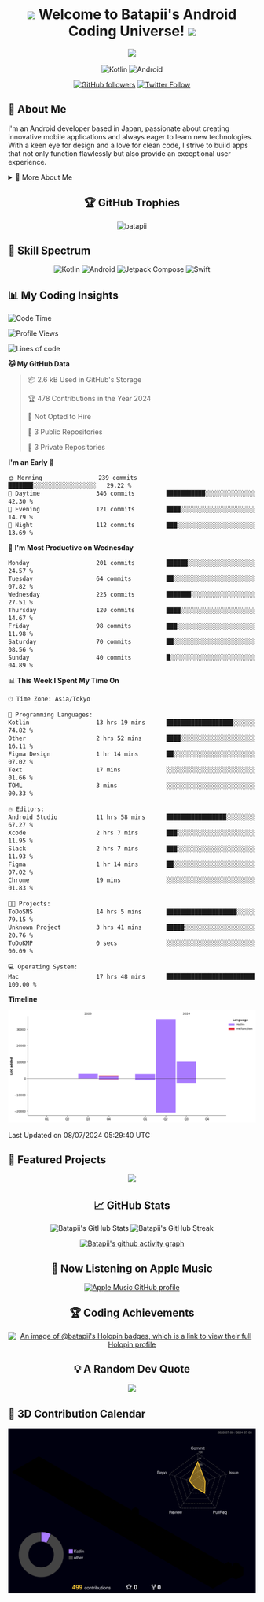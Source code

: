 <h1 align="center">
  <img src="https://media.giphy.com/media/hvRJCLFzcasrR4ia7z/giphy.gif" width="28">
  Welcome to Batapii's Android Coding Universe!
  <img src="https://media.giphy.com/media/hvRJCLFzcasrR4ia7z/giphy.gif" width="28">
</h1>

<p align="center">
  <img src="https://readme-typing-svg.herokuapp.com/?lines=Android+Developer+in+Japan;Always%20learning%20new%20things&font=Fira%20Code&center=true&width=440&height=45&color=f75c7e&vCenter=true&size=22">
</p>

<div align="center">

![Kotlin](https://img.shields.io/badge/Kotlin-★☆☆☆☆☆☆☆☆☆-brightgreen)
![Android](https://img.shields.io/badge/Android-★☆☆☆☆☆☆☆☆☆-brightgreen)

  
[![GitHub followers](https://img.shields.io/github/followers/batapii?style=social)](https://github.com/batapii)
[![Twitter Follow](https://img.shields.io/twitter/follow/batapii?style=social)](https://twitter.com/batapii3939)

</div>

## 🚀 About Me
I'm an Android developer based in Japan, passionate about creating innovative mobile applications and always eager to learn new technologies. With a keen eye for design and a love for clean code, I strive to build apps that not only function flawlessly but also provide an exceptional user experience.

<details>
<summary>🌟 More About Me</summary>

- 🔭 I'm currently working on revolutionizing mobile productivity apps
- 🌱 I'm currently learning Kotlin Multiplatform and Jetpack Compose
- 👯 I'm looking to collaborate on open-source Android projects
- 💬 Ask me about Android development, Kotlin, and mobile UX design
- ⚡ Fun fact: I can solve a Rubik's cube in under 2 minutes!

</details>

<h2 align="center">🏆 GitHub Trophies</h2>
<p align="center">
  <img src="https://github-profile-trophy.vercel.app/?username=batapii&theme=nord&column=7&no-frame=true&no-bg=true&rank=SECRET,SSS,SS,S,AAA,AA,A,B,C,?" alt="batapii" />
</p>

## 🌈 Skill Spectrum

<div align="center">

![Kotlin](https://img.shields.io/badge/Kotlin-0095D5?style=for-the-badge&logo=kotlin&logoColor=white)
![Android](https://img.shields.io/badge/Android-3DDC84?style=for-the-badge&logo=android&logoColor=white)
![Jetpack Compose](https://img.shields.io/badge/Jetpack%20Compose-4285F4?style=for-the-badge&logo=jetpackcompose&logoColor=white)
![Swift](https://img.shields.io/badge/Swift-FA7343?style=for-the-badge&logo=swift&logoColor=white)

</div>


## 📊 My Coding Insights


<!--START_SECTION:waka-->
![Code Time](http://img.shields.io/badge/Code%20Time-185%20hrs%2033%20mins-blue)

![Profile Views](http://img.shields.io/badge/Profile%20Views-97-blue)

![Lines of code](https://img.shields.io/badge/From%20Hello%20World%20I%27ve%20Written-53.5%20thousand%20lines%20of%20code-blue)

**🐱 My GitHub Data** 

> 📦 2.6 kB Used in GitHub's Storage 
 > 
> 🏆 478 Contributions in the Year 2024
 > 
> 🚫 Not Opted to Hire
 > 
> 📜 3 Public Repositories 
 > 
> 🔑 3 Private Repositories 
 > 
**I'm an Early 🐤** 

```text
🌞 Morning                239 commits         ███████░░░░░░░░░░░░░░░░░░   29.22 % 
🌆 Daytime                346 commits         ███████████░░░░░░░░░░░░░░   42.30 % 
🌃 Evening                121 commits         ████░░░░░░░░░░░░░░░░░░░░░   14.79 % 
🌙 Night                  112 commits         ███░░░░░░░░░░░░░░░░░░░░░░   13.69 % 
```
📅 **I'm Most Productive on Wednesday** 

```text
Monday                   201 commits         ██████░░░░░░░░░░░░░░░░░░░   24.57 % 
Tuesday                  64 commits          ██░░░░░░░░░░░░░░░░░░░░░░░   07.82 % 
Wednesday                225 commits         ███████░░░░░░░░░░░░░░░░░░   27.51 % 
Thursday                 120 commits         ████░░░░░░░░░░░░░░░░░░░░░   14.67 % 
Friday                   98 commits          ███░░░░░░░░░░░░░░░░░░░░░░   11.98 % 
Saturday                 70 commits          ██░░░░░░░░░░░░░░░░░░░░░░░   08.56 % 
Sunday                   40 commits          █░░░░░░░░░░░░░░░░░░░░░░░░   04.89 % 
```


📊 **This Week I Spent My Time On** 

```text
🕑︎ Time Zone: Asia/Tokyo

💬 Programming Languages: 
Kotlin                   13 hrs 19 mins      ███████████████████░░░░░░   74.82 % 
Other                    2 hrs 52 mins       ████░░░░░░░░░░░░░░░░░░░░░   16.11 % 
Figma Design             1 hr 14 mins        ██░░░░░░░░░░░░░░░░░░░░░░░   07.02 % 
Text                     17 mins             ░░░░░░░░░░░░░░░░░░░░░░░░░   01.66 % 
TOML                     3 mins              ░░░░░░░░░░░░░░░░░░░░░░░░░   00.33 % 

🔥 Editors: 
Android Studio           11 hrs 58 mins      █████████████████░░░░░░░░   67.27 % 
Xcode                    2 hrs 7 mins        ███░░░░░░░░░░░░░░░░░░░░░░   11.95 % 
Slack                    2 hrs 7 mins        ███░░░░░░░░░░░░░░░░░░░░░░   11.93 % 
Figma                    1 hr 14 mins        ██░░░░░░░░░░░░░░░░░░░░░░░   07.02 % 
Chrome                   19 mins             ░░░░░░░░░░░░░░░░░░░░░░░░░   01.83 % 

🐱‍💻 Projects: 
ToDoSNS                  14 hrs 5 mins       ████████████████████░░░░░   79.15 % 
Unknown Project          3 hrs 41 mins       █████░░░░░░░░░░░░░░░░░░░░   20.76 % 
ToDoKMP                  0 secs              ░░░░░░░░░░░░░░░░░░░░░░░░░   00.09 % 

💻 Operating System: 
Mac                      17 hrs 48 mins      █████████████████████████   100.00 % 
```

**Timeline**

![Lines of Code chart](https://raw.githubusercontent.com/batapii/batapii/main/assets/bar_graph.png)


 Last Updated on 08/07/2024 05:29:40 UTC
<!--END_SECTION:waka-->


## 🌟 Featured Projects

<div align="center">
  <a href="https://github.com/batapii/ToDoSNS">
    <img src="https://github-readme-stats.vercel.app/api/pin/?username=batapii&repo=ToDoSNS&theme=radical" />
  </a>

## 📈 GitHub Stats

<div align="center">
  <img src="https://github-readme-stats.vercel.app/api?username=batapii&show_icons=true&theme=radical" alt="Batapii's GitHub Stats" />
  <img src="https://github-readme-streak-stats.herokuapp.com/?user=batapii&theme=radical" alt="Batapii's GitHub Streak" />
  
[![Batapii's github activity graph](https://github-readme-activity-graph.vercel.app/graph?username=batapii&theme=react-dark)](https://github.com/ashutosh00710/github-readme-activity-graph)
</div>

## 🎵 Now Listening on Apple Music

<div align="center">
  
[![Apple Music GitHub profile](https://music-profile.rayriffy.com/theme/dark.svg?uid=001005.6598667d2ffd4a10a4f429edd0ba24c4.1156)](https://github.com/rayriffy/apple-music-github-profile)

</div>


## 🏆 Coding Achievements

<div align="center">

[![An image of @batapii's Holopin badges, which is a link to view their full Holopin profile](https://holopin.me/batapii)](https://holopin.io/@batapii)

</div>

## 💡 A Random Dev Quote

<div align="center">

![](https://quotes-github-readme.vercel.app/api?type=horizontal&theme=radical)

</div>

</div>

## 🚀 3D Contribution Calendar

<div align="center">
  
![](./profile-3d-contrib/profile-night-rainbow.svg)

</div>
